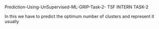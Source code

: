 Prediction-Using-UnSupervised-ML-GRIP-Task-2-
TSF INTERN TASK-2

In this we have to predict the optimum number of clusters and represent it usually
